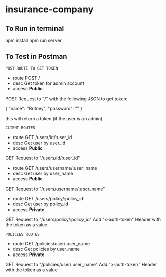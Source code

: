 # insurance-company

## To Run in terminal

npm install
npm run server

## To Test in Postman

	POST ROUTE TO GET TOKEN

- route       POST /
- desc        Get token for admin account
- access      **Public**

POST Request to "/" with the following JSON to get token:

{
	"name": "Britney",
	"password": ""
}

this will return a token (if the user is an admin)


	CLIENT ROUTES

- route       GET /users/id/:user_id
- desc        Get user by user_id
- access      **Public**

GET Request to "/users/id/:user_id"

- route       GET /users/username/:user_name
- desc        Get user by user_name
- access      **Public**

GET Request to "/users/username/:user_name"

- route       GET /users/policy/:policy_id
- desc        Get user by policy_id
- access      **Private**

GET Request to "/users/policy/:policy_id"
  Add "x-auth-token" Header with the token as a value


	POLICIES ROUTES

- route       GET /policies/user/:user_name
- desc        Get policies by user_name
- access      **Private**

GET Request to "/policies/user/:user_name"
  Add "x-auth-token" Header with the token as a value
